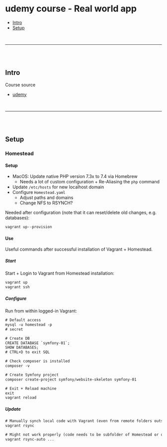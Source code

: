 # udemy course - Real world app

- [Intro](#intro)
- [Setup](#setup)

<br>

---

<br><br>

## Intro

Course source

- [udemy](https://www.udemy.com/course/learn-symfony-4-hands-on-creating-a-real-world-application)

<br>

---

<br><br>

## Setup

### Homestead

#### Setup

- MacOS: Update native PHP version 7.3x to 7.4 via Homebrew
  - Needs a lot of custom configuration + Re-Aliasing the `php` command
- Update `/etc/hosts` for new localhost domain
- Configure `Homestead.yaml`
  - Adjust paths and domains
  - Change NFS to RSYNCH?

Needed after configuration (note that it can reset/delete old changes, e.g. databases):

```txt
vagrant up--provision
```

#### Use

Useful commands after successful installation of Vagrant + Homestead.

##### Start

Start + Login to Vagrant from Homestead installation:

```txt
vagrant up
vagrant ssh
```

##### Configure

Run from within logged-in Vagrant:

```txt
# Default access
mysql -u homestead -p
# secret

# Create DB
CREATE DATABASE `symfony-01`;
SHOW DATABASES;
# CTRL+D to exit SQL

# Check composer is installed
composer -v

# Create Symfony project
composer create-project symfony/website-skeleton symfony-01

# Exit + Reload machine
exit
vagrant reload
```

##### Update

```txt
# Manually synch local code with Vagrant (even from remote folders outside cwd)
vagrant rsync

# Might not work properly (code needs to be subfolder of Homestead or other issue?)
vagrant rsync-auto ...
```
